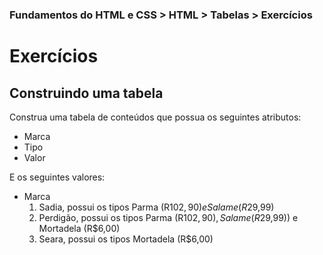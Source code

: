 ### Fundamentos do HTML e CSS > HTML > Tabelas > Exercícios

# Exercícios

## Construindo uma tabela
Construa uma tabela de conteúdos que possua os seguintes atributos:
- Marca
- Tipo
- Valor

E os seguintes valores:

- Marca
  1. Sadia, possui os tipos Parma (R$102,90) e Salame (R$29,99)
  2. Perdigão, possui os tipos Parma (R$102,90), Salame (R$29,99)) e Mortadela (R$6,00)
  3. Seara, possui os tipos Mortadela (R$6,00)
